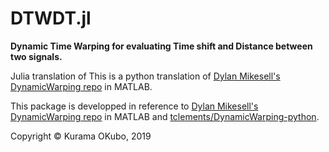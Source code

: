# DTWDT.jl

**Dynamic Time Warping for evaluating Time shift and Distance between two signals.**

Julia translation of This is a python translation of [Dylan Mikesell's DynamicWarping repo](https://github.com/dylanmikesell/DynamicWarping) in MATLAB.


This package is developped  in reference to  [Dylan Mikesell's DynamicWarping repo](https://github.com/dylanmikesell/DynamicWarping) in MATLAB and [tclements/DynamicWarping-python](https://github.com/tclements/DynamicWarping-python).


Copyright © Kurama OKubo, 2019

```@index
```
